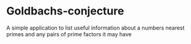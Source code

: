 # Goldbachs-conjecture

A simple application to list useful information about a numbers nearest primes and any pairs of prime factors it may have

